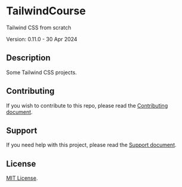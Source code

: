 # TailwindCourse

Tailwind CSS from scratch

Version: 0.11.0 - 30 Apr 2024

## Description

Some Tailwind CSS projects.

## Contributing

If you wish to contribute to this repo, please read the [Contributing document](.github/CONTRIBUTING.md).

## Support

If you need help with this project, please read the [Support document](.github/SUPPORT.md).

## License

[MIT License](LICENSE).
